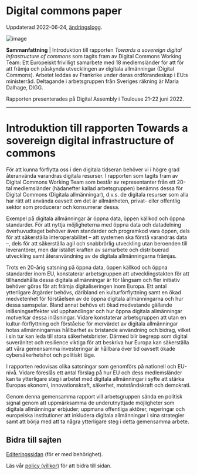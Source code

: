 # Digital commons paper
Uppdaterad 2022-06-24, [ändringslogg](https://gitlab.com/open-data-knowledge-sharing/wiki/-/wikis/Digital-Workshopserie/history).

![image](https://gitlab.com/open-data-knowledge-sharing/wiki/-/wikis/uploads/4209fec93dc3a135943622f4227e6fe2/image.png)


**Sammanfattning** | Introduktion till rapporten *Towards a sovereign digital infrastructure of commons* som tagits fram av Digital Commons Working Team: Ett Europeiskt frivilligt samarbete med 18 medlemsländer för att för att främja och påskynda utvecklingen av digitala allmänningar (Digital Commons). Arbetet leddas av Frankrike under deras ordförandeskap i EU:s ministerråd. Deltagande i arbetsgruppen från Sveriges räkning är Maria Dalhage, DIGG.

Rapporten presenterades på Digital Assembly i Toulouse 21-22 juni 2022.

<hr/>

# Introduktion till rapporten Towards a sovereign digital infrastructure of commons
För att kunna förflytta oss i den digitala tidseran behöver vi i högre grad återanvända varandras digitala resurser. I rapporten som tagits fram av Digital Commons Working Team som består av representanter från ett 20-tal medlemsländer (hädanefter kallad arbetsgruppen) benämns dessa för Digital Commons (Digitala allmänningar), d.v.s. de digitala resurser som alla har rätt att använda oavsett om det är allmänheten, privat- eller offentlig sektor som producerar och konsumerar dessa. 

Exempel på digitala allmänningar är öppna data, öppen källkod och öppna standarder. För att nyttja möjligheterna med öppna data och datadelning överhuvudtaget behöver även standarder och programkod vara öppen, dels för att säkerställa interoperabilitet – att systemen ska förstå varandras data –, dels för att säkerställa agil och snabbrörlig utveckling utan beroenden till leverantörer, men där istället kraften av samarbete och distribuerad utveckling samt återanvändning av de digitala allmänningarna främjas. 

Trots en 20-årig satsning på öppna data, öppen källkod och öppna standarder inom EU, konstaterar arbetsgruppen att utvecklingstakten för att tillhandahålla dessa digitala allmänningar är för långsam och fler initiativ behöver göras för att främja digitaliseringen inom Europa. 
Ett antal ytterligare åtgärder behövs, däribland en kulturförflyttning samt en ökad medvetenhet för förståelsen av de öppna digitala allmänningarna och hur dessa samspelar. Bland annat behövs ett ökad medvetande gällande inlåsningseffekter vid upphandlingar och hur öppna digitala allmänningar motverkar dessa inlåsningar. Vidare konstaterar arbetsgruppen att utan en kultur-förflyttning och förståelse för mervärdet av digitala allmänningar hotas allmänningarnas hållbarhet av bristande användning och bidrag, vilket i sin tur kan leda till stora säkerhetsbrister. Därmed blir begrepp som digital suveränitet och resilience viktiga för att beskriva hur Europa kan säkerställa att våra gemensamma investeringar är hållbara över tid oavsett ökade cybersäkerhetshot och politiskt läge. 

I rapporten redovisas olika satsningar som genomförs på nationell och EU-nivå. Vidare föreslås ett antal förslag på hur EU och dess medlemsländer kan ta ytterligare steg  i arbetet med digitala allmänningar i syfte att stärka Europas ekonomi, innovationskraft, säkerhet, motståndskraft och demokrati. 

Genom denna gemensamma rapport vill arbetsgruppen sända en politisk signal genom att uppmärksamma de underutnyttjade möjligheter som digitala allmänningar erbjuder; uppmana offentliga aktörer, regeringar och europeiska institutioner att inkludera digitala allmänningar i sina strategier samt att börja med att ta några ytterligare steg i detta gemensamma arbete.

## Bidra till sajten

[Editeringssidan](https://gitlab.com/open-data-knowledge-sharing/wiki/-/wikis/Digital-Commons-paper) (för er med behörighet).

Läs vår [policy (villkor)](https://nosad.se/Policy) för att bidra till sidan.
